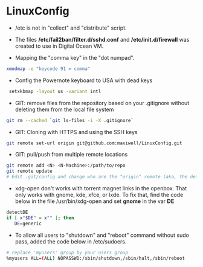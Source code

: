 LinuxConfig
===========

* /etc is not in "collect" and "distribute" script.


* The files **/etc/fail2ban/filter.d/sshd.conf** and **/etc/init.d/firewall** was created to use in Digital Ocean VM. 


* Mapping the "comma key" in the "dot numpad".

```bash
xmodmap -e "keycode 91 = comma"
``` 

* Config the Powernote keyboard to USA with dead keys

```bash
 setxkbmap -layout us -variant intl
```

* GIT: remove files from the repository based on your .gitignore without deleting them from the local file system

```bash
git rm --cached `git ls-files -i -X .gitignore`
```

* GIT: Cloning with HTTPS and using the SSH keys

```bash
git remote set-url origin git@github.com:maxiwell/LinuxConfig.git
```

* GIT: pull/push from multiple remote locations
```bash
git remote add <N> <N-Machine>:/path/to/repo
git remote update
# Edit .git/config and change who are the "origin" remote (aka, the default repo).
```

* xdg-open don't works with torrent magnet links in the openbox. That only works with gnome, kde, xfce, or lxde.
To fix that, find the code below in the file /usr/bin/xdg-open and set **gnome**  in the var **DE** 

```bash    
detectDE
if [ x"$DE" = x"" ]; then
   DE=generic
```

* To allow all users to "shutdown" and "reboot" command without sudo pass, added the code below in /etc/sudoers.

```bash
# replace 'myusers' group by your users group
%myusers ALL=(ALL) NOPASSWD:/sbin/shutdown,/sbin/halt,/sbin/reboot
```



